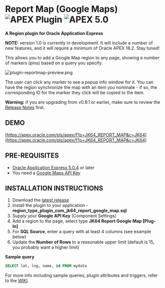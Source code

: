 # Report Map (Google Maps) ![APEX Plugin](https://cdn.rawgit.com/Dani3lSun/apex-github-badges/b7e95341/badges/apex-plugin-badge.svg) ![APEX 5.0](https://cdn.rawgit.com/jeffreykemp/apex-github-badges/master/badges/apex-5.0-badge.svg)

**A Region plugin for Oracle Application Express**

**NOTE:** version 1.0 is currently in development. It will include a number of new features, and it will require a minimum of Oracle APEX 18.2. Stay tuned!

This allows you to add a Google Map region to any page, showing a number of markers (pins) based on a query you specify. 

![plugin-reportmap-preview.png](https://raw.githubusercontent.com/jeffreykemp/jk64-plugin-reportmap/master/src/plugin-reportmap-preview.png)

The user can click any marker to see a popup info window for it. You can have the region synchronize the map with an item you nominate - if so, the corresponding ID for the marker they click will be copied to the item.

**Warning:** if you are upgrading from v0.9.1 or earlier, make sure to review the [Release Notes](https://github.com/jeffreykemp/jk64-plugin-reportmap/releases/tag/v0.10) first.

## DEMO ##

[https://apex.oracle.com/pls/apex/f?p=JK64_REPORT_MAP&c=JK64](https://apex.oracle.com/pls/apex/f?p=JK64_REPORT_MAP&c=JK64)

## PRE-REQUISITES ##

* [Oracle Application Express 5.0.4](https://apex.oracle.com) or later
* You need a [Google Maps API Key](https://developers.google.com/maps/documentation/javascript/get-api-key#get-an-api-key)

## INSTALLATION INSTRUCTIONS ##

1. Download the [latest release](https://github.com/jeffreykemp/jk64-plugin-reportmap/releases/latest)
2. Install the plugin to your application - **region_type_plugin_com_jk64_report_google_map.sql**
3. Supply your **Google API Key** (Component Settings)
4. Add a region to the page, select type **JK64 Report Google Map [Plug-In]**
5. For **SQL Source**, enter a query with at least 4 columns (see example below)
6. Update the **Number of Rows** to a reasonable upper limit (default is 15, you probably want a higher limit)

**Sample query**

```sql
SELECT lat, lng, name, id FROM mydata
```

For more info including sample queries, plugin attributes and triggers, refer to the [WIKI](https://github.com/jeffreykemp/jk64-plugin-reportmap/wiki).
